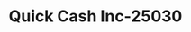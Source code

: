 ---
f_zip-code: 62946
f_state-code: IL
title: Quick Cash Inc-25030
f_phone: 618-253-6565
f_city-only: Harrisburg
f_address: 114 S Commercial Street Harrisburg
f_location-unique-id: '25030'
slug: quick-cash-inc-25030
updated-on: '2024-05-30T13:46:58.046Z'
created-on: '2024-05-30T13:36:59.803Z'
published-on: '2024-05-30T13:54:32.469Z'
f_city-state: cms/city/harrisburg-il.md
f_company: cms/company/quick-cash-inc.md
f_state: cms/state/illinois.md
layout: '[payday-loan].html'
tags: payday-loan
---